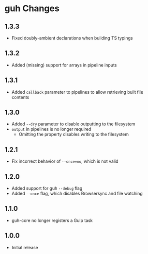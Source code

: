 # guh Changes

## 1.3.3
- Fixed doubly-ambient declarations when building TS typings

## 1.3.2
- Added (missing) support for arrays in pipeline inputs

## 1.3.1
- Added `callback` parameter to pipelines to allow retrieving built file contents

## 1.3.0
- Added `--dry` parameter to disable outputting to the filesystem
- `output` in pipelines is no longer required
	- Omitting the property disables writing to the filesystem

## 1.2.1
- Fix incorrect behavior of `--once=no`, which is not valid

## 1.2.0
- Added support for guh `--debug` flag
- Added `--once` flag, which disables Browsersync and file watching

## 1.1.0
- guh-core no longer registers a Gulp task

## 1.0.0
- Initial release